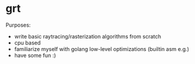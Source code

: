 # grt

Purposes:
- write basic raytracing/rasterization algorithms from scratch
- cpu based
- familiarize myself with golang low-level optimizations (builtin asm e.g.)
- have some fun :)

